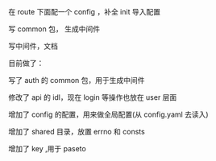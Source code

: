 在 route 下面配一个 config ，补全 init 导入配置

写 common 包， 生成中间件

写中间件，文档

目前做了：

写了 auth 的 common 包，用于生成中间件

修改了 api 的 idl，现在 login 等操作也放在 user 层面

增加了 config 的配置，用来做全局配置(从 config.yaml 去读入)

增加了 shared 目录，放置 errno 和 consts

增加了 key ,用于 paseto
